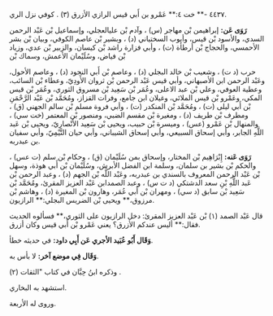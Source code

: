 ٤٤٣٧ -** خت ٤:** عَمْرو بن أَبي قيس الرازي الأزرق (٣) . كوفي نزل الري.

**رَوَى عَن:** إبراهيمن بْن مهاجر (س) ، وآدم بْن عليالعجلي، وإسماعيل بْن عَبْد الرحمن السدي، والأسود بْن قيس، وأيوب السختياني (د) ، وبشير بْن عاصم الكوفي، وبيان بْن بشر الأحمسي، والحجاج بْن أرطأة (ت) ، وأبي فزارة راشد بْن كيسان، والزبير بْن عدي، وزياد بْن فياض، وسُلَيْمان الأعمش، وسماك بْن

حرب (د ت) ، وشعيب بْن خالد البجلي (د) ، وعاصم بْن أَبي النجود (د) ، وعاصم الأحول، وعَبْد الرحمن ابن الأصبهاني، وأبي قيس عَبْد الرحمن بْن ثروان الأَودِيّ، وعطاء بْن السائب، وعطية العوفي، وعلي بْن عبد الاعلى، وعُمَر بْن سَعِيد بْن مسروق الثوري، وعُمَر بْن قيس المكي، وعَمْرو بْن قيس الملائي، وغيلان ابن جامع، وفرات القزاز، ومُحَمَّد بْن عَبْد الرَّحْمَنِ بْن أَبي ليلى (ت) ، ومُحَمَّد بْن المنكدر (ت) ، وأبي فروة مسلم بْن سالم الجهني (ق) ، ومطرف بْن طريف (د) ، ومغيرة بْن مقسم الضبي، ومنصور بْن المعتمر (خت سي) ، والمنهال بْن عَمْرو (عس) ، وميسرة بْن حبيب، ويحيى بْن سَعِيد الأَنْصارِيّ، ويحيى بْن عَبد اللَّهِ الجابر، وأبي إسحاق السبيعي، وأبي إسحاق الشيباني، وأبي حيان التَّيْمِيّ، وأبي سفيان بن عبدربه.

**رَوَى عَنه:** إِبْرَاهِيم بْن المختار، وإسحاق بمن سُلَيْمان (ق) ، وحكام بْن سلم (ت عس) ، والحكم بْن بشير بن سلمان، وسلمة ابن الفضل الأبرش، وسُلَيْمان بْن أَبي هوذة، وسهل بْن عَبْد الرحمن المعروف بالسندي بن عبدربه، وعَبْد اللَّه بْن الجهم (د) ، وعبد الرحمن بْن عَبد اللَّهِ بْنِ سعد الدشتكي (د ت س) ، وعبد الصمدابن عَبْد العزيز المقرئ، ومُحَمَّد بْن سَعِيد بْن سابق (د سي) ، ومهران بْن أَبي عُمَر، وهارون بْن المغيرة (د) ، وهاشم بْن مرزوق،** ويحيى بْن الضريس البجلي:** الرازيون.

قال عَبْد الصمد (١) بْن عَبْد العزيز المقرئ: دخل الرازيون على الثوري،** فسألوه الحديث فقال:** أليس عندكم الأزرق؟ يعني عَمْرو بْن أَبي قيس وكان أزرق.

**وَقَال أَبُو عُبَيد الأجري عَن أَبِي داود:** في حديثه خطأ.

**وَقَال فِي موضع آخر:** لا بأس به.

وذكره ابنُ حِبَّان في كتاب "الثقات (٢) .

استشهد به البخاري.

وروى له الأربعة.